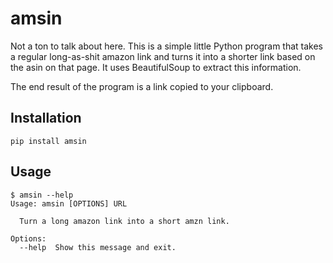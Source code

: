 # amsin

Not a ton to talk about here. This is a simple little Python program that takes
a regular long-as-shit amazon link and turns it into a shorter link based on the
asin on that page. It uses BeautifulSoup to extract this information.

The end result of the program is a link copied to your clipboard.

## Installation

```
pip install amsin
```

## Usage

```
$ amsin --help
Usage: amsin [OPTIONS] URL

  Turn a long amazon link into a short amzn link.

Options:
  --help  Show this message and exit.
```

